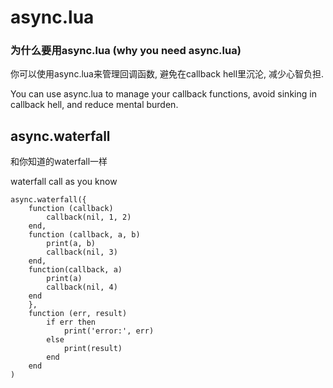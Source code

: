 # async.lua
### 为什么要用async.lua (why you need async.lua)

你可以使用async.lua来管理回调函数, 避免在callback hell里沉沦, 减少心智负担.

You can use async.lua to manage your callback functions, avoid sinking in callback hell, and reduce mental burden.

## async.waterfall

和你知道的waterfall一样

waterfall call as you know

```
async.waterfall({
    function (callback)
        callback(nil, 1, 2)
    end,
    function (callback, a, b)
        print(a, b)
        callback(nil, 3)
    end,
    function(callback, a)
        print(a)
        callback(nil, 4)
    end
    }, 
    function (err, result)
        if err then
            print('error:', err)
        else
            print(result)
        end
    end
)
```
